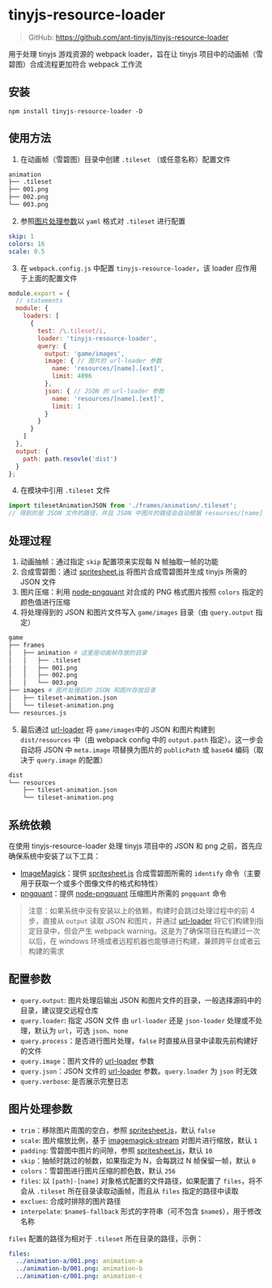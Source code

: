 # tinyjs-resource-loader

> GitHub: https://github.com/ant-tinyjs/tinyjs-resource-loader

用于处理 tinyjs 游戏资源的 webpack loader，旨在让 tinyjs 项目中的动画帧（雪碧图）合成流程更加符合 webpack 工作流

## 安装
`npm install tinyjs-resource-loader -D`

## 使用方法
1. 在动画帧（雪碧图）目录中创建 `.tileset` （或任意名称）配置文件
```bash
animation
├── .tileset
├── 001.png
├── 002.png
└── 003.png
```
2. 参照[图片处理参数](#图片处理参数)以 `yaml` 格式对 `.tileset` 进行配置
```yaml
skip: 1
colors: 16
scale: 0.5
```
3. 在 `webpack.config.js` 中配置 `tinyjs-resource-loader`，该 loader 应作用于上面的配置文件
```javascript
module.export = {
  // statements
  module: {
    loaders: [
      {
        test: /\.tileset/i,
        loader: 'tinyjs-resource-loader',
        query: {
          output: 'game/images',
          image: { // 图片的 url-loader 参数
            name: 'resources/[name].[ext]',
            limit: 4096
          },
          json: { // JSON 的 url-loader 参数
            name: 'resources/[name].[ext]',
            limit: 1
          }
        }
      }
    ]
  },
  output: {
    path: path.resovle('dist')
  }
};
```
4. 在模块中引用 `.tileset` 文件
```javascript
import tilesetAnimationJSON from './frames/animation/.tileset';
// 得到的是 JSON 文件的路径，并且 JSON 中图片的路径会自动根据 resources/[name].[ext] 配置项进行替换
```

## 处理过程
1. 动画抽帧：通过指定 `skip` 配置项来实现每 N 帧抽取一帧的功能
2. 合成雪碧图：通过 [spritesheet.js](https://github.com/krzysztof-o/spritesheet.js) 将图片合成雪碧图并生成 tinyjs 所需的 JSON 文件
3. 图片压缩：利用 [node-pngquant](https://github.com/papandreou/node-pngquant) 对合成的 PNG 格式图片按照 `colors` 指定的颜色值进行压缩
4. 将处理得到的 JSON 和图片文件写入 `game/images` 目录（由 `query.output` 指定）
```bash
game
├── frames
│   ├── animation # 这里是动画帧存放的目录
│   │   ├── .tileset
│   │   ├── 001.png
│   │   ├── 002.png
│   │   └── 003.png
├── images # 图片处理后的 JSON 和图片存放目录
│   ├── tileset-animation.json
│   └── tileset-animation.png
└── resources.js
```
5. 最后通过 [url-loader](https://github.com/webpack-contrib/url-loader) 将 `game/images`中的 JSON 和图片构建到 `dist/resources` 中（由 webpack config 中的 `output.path` 指定）。这一步会自动将 JSON 中 `meta.image` 项替换为图片的 `publicPath` 或 `base64` 编码（取决于 `query.image` 的配置）
```bash
dist
└── resources
    ├── tileset-animation.json
    └── tileset-animation.png
```

## 系统依赖
在使用 tinyjs-resource-loader 处理 tinyjs 项目中的 JSON 和 png 之前，首先应确保系统中安装了以下工具：
+ [ImageMagick](https://www.imagemagick.org/script/download.php)：提供 [spritesheet.js](https://github.com/krzysztof-o/spritesheet.js) 合成雪碧图所需的 `identify` 命令（主要用于获取一个或多个图像文件的格式和特性）
+ [pngquant](https://pngquant.org/)：提供 [node-pngquant](https://github.com/papandreou/node-pngquant) 压缩图片所需的 `pngquant` 命令
> 注意：如果系统中没有安装以上的依赖，构建时会跳过处理过程中的前 4 步，直接从 `output` 读取 JSON 和图片，并通过 [url-loader](https://github.com/webpack-contrib/url-loader) 将它们构建到指定目录中，但会产生 webpack warning。这是为了确保项目在构建过一次以后，在 windows 环境或者远程机器也能够进行构建，兼顾跨平台或者云构建的需求

## 配置参数
+ `query.output`: 图片处理后输出 JSON 和图片文件的目录，一般选择源码中的目录，建议提交远程仓库
+ `query.loader`: 指定 JSON 文件 由 `url-loader` 还是 `json-loader` 处理或不处理，默认为 `url`，可选 `json`、`none`
+ `query.process`：是否进行图片处理，`false` 时直接从目录中读取先前构建好的文件
+ `query.image`：图片文件的 [url-loader](https://github.com/webpack-contrib/url-loader) 参数
+ `query.json`：JSON 文件的 [url-loader](https://github.com/webpack-contrib/url-loader) 参数。`query.loader` 为 `json` 时无效
+ `query.verbose`: 是否展示完整日志

## 图片处理参数
+ `trim`：移除图片周围的空白，参照 [spritesheet.js](https://github.com/krzysztof-o/spritesheet.js)，默认 `false`
+ `scale`: 图片缩放比例，基于 [imagemagick-stream](https://github.com/eivindfjeldstad/imagemagick-stream) 对图片进行缩放，默认 `1`
+ `padding`: 雪碧图中图片的间隙，参照 [spritesheet.js](https://github.com/krzysztof-o/spritesheet.js)，默认 `10`
+ `skip`：抽帧时跳过的帧数，如果指定为 N，会每跳过 N 帧保留一帧，默认 `0`
+ `colors`：雪碧图进行图片压缩的颜色数，默认 `256`
+ `files`: 以 `[path]-[name]` 对象格式配置的文件路径，如果配置了 `files`，将不会从 `.tileset` 所在目录读取动画帧，而且从 `files` 指定的路径中读取
+ `exclues`: 合成时排除的图片路径
+ `interpolate`: `$name$-fallback` 形式的字符串（可不包含 `$name$`），用于修改名称

`files` 配置的路径为相对于 `.tileset` 所在目录的路径，示例：
```yaml
files:
  ../animation-a/001.png: animation-a
  ../animation-b/001.png: animation-b
  ../animation-c/001.png: animation-c
```
